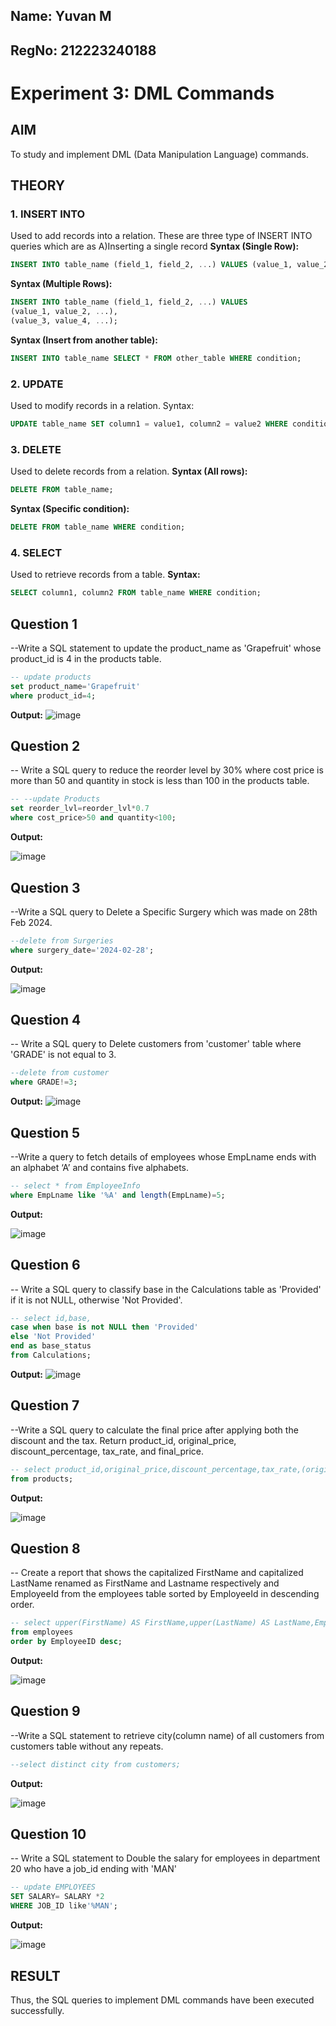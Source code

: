 ## Name: Yuvan M
## RegNo: 212223240188
# Experiment 3: DML Commands


## AIM
To study and implement DML (Data Manipulation Language) commands.

## THEORY

### 1. INSERT INTO
Used to add records into a relation.
These are three type of INSERT INTO queries which are as
A)Inserting a single record
**Syntax (Single Row):**
```sql
INSERT INTO table_name (field_1, field_2, ...) VALUES (value_1, value_2, ...);
```
**Syntax (Multiple Rows):**
```sql
INSERT INTO table_name (field_1, field_2, ...) VALUES
(value_1, value_2, ...),
(value_3, value_4, ...);
```
**Syntax (Insert from another table):**
```sql
INSERT INTO table_name SELECT * FROM other_table WHERE condition;
```
### 2. UPDATE
Used to modify records in a relation.
Syntax:
```sql
UPDATE table_name SET column1 = value1, column2 = value2 WHERE condition;
```
### 3. DELETE
Used to delete records from a relation.
**Syntax (All rows):**
```sql
DELETE FROM table_name;
```
**Syntax (Specific condition):**
```sql
DELETE FROM table_name WHERE condition;
```
### 4. SELECT
Used to retrieve records from a table.
**Syntax:**
```sql
SELECT column1, column2 FROM table_name WHERE condition;
```
**Question 1**
--
--Write a SQL statement to update the product_name as 'Grapefruit' whose product_id is 4 in the products table.
```sql
-- update products
set product_name='Grapefruit'
where product_id=4;
```

**Output:**
![image](https://github.com/user-attachments/assets/af3f6830-d5ff-4078-897b-34d97dae852e)



**Question 2**
---
-- Write a SQL query to reduce the reorder level by 30% where cost price is more than 50 and quantity in stock is less than 100 in the products table.

```sql
-- --update Products
set reorder_lvl=reorder_lvl*0.7
where cost_price>50 and quantity<100;
```

**Output:**

![image](https://github.com/user-attachments/assets/0c0ad3bd-a791-4127-909e-a301d155ce49)


**Question 3**
---
--Write a SQL query to Delete a Specific Surgery which was made on 28th Feb 2024.

```sql
--delete from Surgeries 
where surgery_date='2024-02-28';
```

**Output:**

![image](https://github.com/user-attachments/assets/60fcabb2-3739-4561-8abd-f717550aac2f)


**Question 4**
---
-- Write a SQL query to Delete customers from 'customer' table where 'GRADE' is not equal to 3.

```sql
--delete from customer
where GRADE!=3;
```

**Output:**
![image](https://github.com/user-attachments/assets/244dd449-0bbe-4c6b-943a-9d339c7632d5)


**Question 5**
---
--Write a query to fetch details of employees whose EmpLname ends with an alphabet ‘A’ and contains five alphabets.

```sql
-- select * from EmployeeInfo 
where EmpLname like '%A' and length(EmpLname)=5;
```

**Output:**

![image](https://github.com/user-attachments/assets/7ce63721-1491-42ee-9298-802d3026d5e7)


**Question 6**
---
-- Write a SQL query to classify base in the Calculations table as 'Provided' if it is not NULL, otherwise 'Not Provided'.

```sql
-- select id,base,
case when base is not NULL then 'Provided'
else 'Not Provided'
end as base_status
from Calculations;
```

**Output:**
![image](https://github.com/user-attachments/assets/b9c54104-cb6c-40f4-b090-ebb5b04687b8)


**Question 7**
---
--Write a SQL query to calculate the final price after applying both the discount and the tax. Return product_id, original_price, discount_percentage, tax_rate, and final_price.

```sql
-- select product_id,original_price,discount_percentage,tax_rate,(original_price*(1-discount_percentage))*(1+tax_rate) as final_price
from products;
```

**Output:**

![image](https://github.com/user-attachments/assets/7efe26fd-b7fe-4bca-94e6-708d34c09749)


**Question 8**
---
-- Create a report that shows the capitalized FirstName and capitalized LastName renamed as FirstName and Lastname respectively and EmployeeId from the employees table sorted by EmployeeId in descending order.

```sql
-- select upper(FirstName) AS FirstName,upper(LastName) AS LastName,EmployeeId
from employees
order by EmployeeID desc;
```

**Output:**

![image](https://github.com/user-attachments/assets/51ad474f-3b09-44c9-8d92-5fe82f23bb67)


**Question 9**
---
--Write a SQL statement to retrieve city(column name) of all customers from customers table without any repeats.

```sql
--select distinct city from customers;
```

**Output:**

![image](https://github.com/user-attachments/assets/7abc7d03-9808-4656-a956-91d80746ea21)


**Question 10**
---
-- Write a SQL statement to Double the salary for employees in department 20 who have a job_id ending with 'MAN'

```sql
-- update EMPLOYEES
SET SALARY= SALARY *2
WHERE JOB_ID like'%MAN';
```

**Output:**

![image](https://github.com/user-attachments/assets/27296535-166f-4e78-88de-c2be23f97ae9)


## RESULT
Thus, the SQL queries to implement DML commands have been executed successfully.
